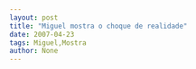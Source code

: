 ```yaml
---
layout: post
title: "Miguel mostra o choque de realidade"
date: 2007-04-23
tags: Miguel,Mostra
author: None
---
```

 